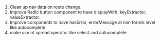 1. Clean up nav data on route change.
2. Improve Radio button component to have displayWith, keyExtractor, valueExtractor.
3. Improve components to have hasError, errorMessage at non formik level like autocomplete.
4. make use of spread operator like select and autocomplete